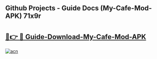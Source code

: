 ## Github Projects - Guide Docs (My-Cafe-Mod-APK) 71x9r

# <h2><a href="https://apkcomod.com?title=My-Cafe-Mod-APK">🔗👉 🔴 Guide-Download-My-Cafe-Mod-APK </a></h2>

[![acn](https://github.com/user-attachments/assets/0f9c940e-d8b0-45ae-aac7-cd30a18b3e1c)](https://apkcomod.com?title=My-Cafe-Mod-APK)
